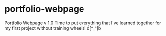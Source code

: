 # portfolio-webpage
Portfolio Webpage v 1.0
Time to put everything that I've learned together for my first project without training wheels! d[^_^]b

